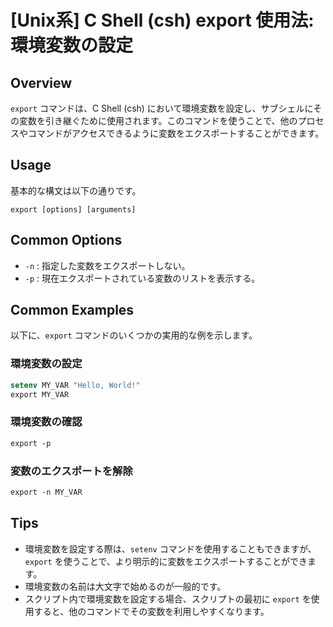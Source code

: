 # [Unix系] C Shell (csh) export 使用法: 環境変数の設定

## Overview
`export` コマンドは、C Shell (csh) において環境変数を設定し、サブシェルにその変数を引き継ぐために使用されます。このコマンドを使うことで、他のプロセスやコマンドがアクセスできるように変数をエクスポートすることができます。

## Usage
基本的な構文は以下の通りです。

```
export [options] [arguments]
```

## Common Options
- `-n` : 指定した変数をエクスポートしない。
- `-p` : 現在エクスポートされている変数のリストを表示する。

## Common Examples
以下に、`export` コマンドのいくつかの実用的な例を示します。

### 環境変数の設定
```csh
setenv MY_VAR "Hello, World!"
export MY_VAR
```

### 環境変数の確認
```csh
export -p
```

### 変数のエクスポートを解除
```csh
export -n MY_VAR
```

## Tips
- 環境変数を設定する際は、`setenv` コマンドを使用することもできますが、`export` を使うことで、より明示的に変数をエクスポートすることができます。
- 環境変数の名前は大文字で始めるのが一般的です。
- スクリプト内で環境変数を設定する場合、スクリプトの最初に `export` を使用すると、他のコマンドでその変数を利用しやすくなります。